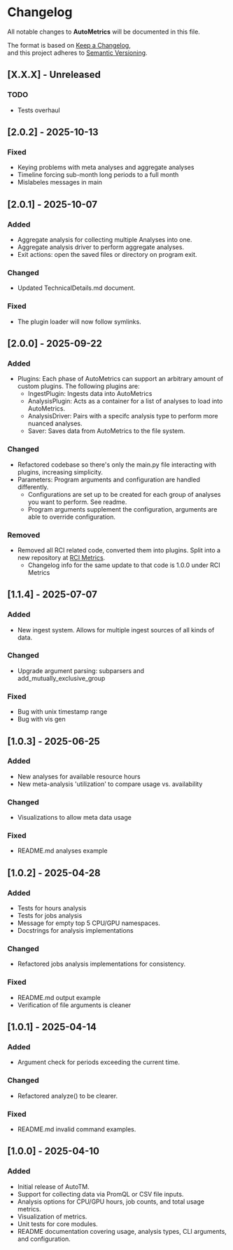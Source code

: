 # Changelog

All notable changes to **AutoMetrics** will be documented in this file.

The format is based on [Keep a Changelog](https://keepachangelog.com/en/1.0.0/),  
and this project adheres to [Semantic Versioning](https://semver.org/spec/v2.0.0.html).

## [X.X.X] - Unreleased
### TODO
- Tests overhaul

## [2.0.2] - 2025-10-13
### Fixed
- Keying problems with meta analyses and aggregate analyses
- Timeline forcing sub-month long periods to a full month
- Mislabeles messages in main

## [2.0.1] - 2025-10-07
### Added
- Aggregate analysis for collecting multiple Analyses into one.
- Aggregate analysis driver to perform aggregate analyses.
- Exit actions: open the saved files or directory on program exit.

### Changed
- Updated TechnicalDetails.md document.

### Fixed
- The plugin loader will now follow symlinks.

## [2.0.0] - 2025-09-22
### Added
- Plugins: Each phase of AutoMetrics can support an arbitrary amount of custom plugins. The following plugins are:
    - IngestPlugin: Ingests data into AutoMetrics
    - AnalysisPlugin: Acts as a container for a list of analyses to load into AutoMetrics.
    - AnalysisDriver: Pairs with a specifc analysis type to perform more nuanced analyses.
    - Saver: Saves data from AutoMetrics to the file system.

### Changed
- Refactored codebase so there's only the main.py file interacting with plugins, increasing simplicity.
- Parameters: Program arguments and configuration are handled differently.
    - Configurations are set up to be created for each group of analyses you want to perform. See readme.
    - Program arguments supplement the configuration, arguments are able to override configuration.

### Removed
- Removed all RCI related code, converted them into plugins. Split into a new repository at [RCI Metrics](https://github.com/east-01/RCI-Metrics).
    - Changelog info for the same update to that code is 1.0.0 under RCI Metrics

## [1.1.4] - 2025-07-07
### Added
- New ingest system. Allows for multiple ingest sources of all kinds of data.

### Changed
- Upgrade argument parsing: subparsers and add_mutually_exclusive_group

### Fixed
- Bug with unix timestamp range
- Bug with vis gen

## [1.0.3] - 2025-06-25
### Added
- New analyses for available resource hours
- New meta-analysis 'utilization' to compare usage vs. availability

### Changed
- Visualizations to allow meta data usage

### Fixed
- README.md analyses example

## [1.0.2] - 2025-04-28
### Added
- Tests for hours analysis
- Tests for jobs analysis
- Message for empty top 5 CPU/GPU namespaces.
- Docstrings for analysis implementations

### Changed
- Refactored jobs analysis implementations for consistency.

### Fixed
- README.md output example
- Verification of file arguments is cleaner

## [1.0.1] - 2025-04-14
### Added
- Argument check for periods exceeding the current time.

### Changed
- Refactored analyze() to be clearer.

### Fixed
- README.md invalid command examples.

## [1.0.0] - 2025-04-10
### Added
- Initial release of AutoTM.
- Support for collecting data via PromQL or CSV file inputs.
- Analysis options for CPU/GPU hours, job counts, and total usage metrics.
- Visualization of metrics.
- Unit tests for core modules.
- README documentation covering usage, analysis types, CLI arguments, and configuration.